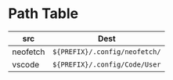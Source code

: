 # Path Table

| src | Dest
|-----|------
| neofetch | `${PREFIX}/.config/neofetch/`
| vscode   | `${PREFIX}/.config/Code/User`